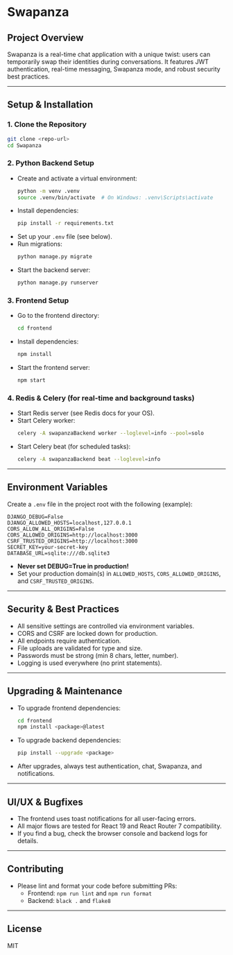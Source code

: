 # Swapanza

## Project Overview
Swapanza is a real-time chat application with a unique twist: users can temporarily swap their identities during conversations. It features JWT authentication, real-time messaging, Swapanza mode, and robust security best practices.

---

## Setup & Installation

### 1. Clone the Repository
```sh
git clone <repo-url>
cd Swapanza
```

### 2. Python Backend Setup
- Create and activate a virtual environment:
  ```sh
  python -m venv .venv
  source .venv/bin/activate  # On Windows: .venv\Scripts\activate
  ```
- Install dependencies:
  ```sh
  pip install -r requirements.txt
  ```
- Set up your `.env` file (see below).
- Run migrations:
  ```sh
  python manage.py migrate
  ```
- Start the backend server:
  ```sh
  python manage.py runserver
  ```

### 3. Frontend Setup
- Go to the frontend directory:
  ```sh
  cd frontend
  ```
- Install dependencies:
  ```sh
  npm install
  ```
- Start the frontend server:
  ```sh
  npm start
  ```

### 4. Redis & Celery (for real-time and background tasks)
- Start Redis server (see Redis docs for your OS).
- Start Celery worker:
  ```sh
  celery -A swapanzaBackend worker --loglevel=info --pool=solo
  ```
- Start Celery beat (for scheduled tasks):
  ```sh
  celery -A swapanzaBackend beat --loglevel=info
  ```

---

## Environment Variables
Create a `.env` file in the project root with the following (example):
```
DJANGO_DEBUG=False
DJANGO_ALLOWED_HOSTS=localhost,127.0.0.1
CORS_ALLOW_ALL_ORIGINS=False
CORS_ALLOWED_ORIGINS=http://localhost:3000
CSRF_TRUSTED_ORIGINS=http://localhost:3000
SECRET_KEY=your-secret-key
DATABASE_URL=sqlite:///db.sqlite3
```
- **Never set DEBUG=True in production!**
- Set your production domain(s) in `ALLOWED_HOSTS`, `CORS_ALLOWED_ORIGINS`, and `CSRF_TRUSTED_ORIGINS`.

---

## Security & Best Practices
- All sensitive settings are controlled via environment variables.
- CORS and CSRF are locked down for production.
- All endpoints require authentication.
- File uploads are validated for type and size.
- Passwords must be strong (min 8 chars, letter, number).
- Logging is used everywhere (no print statements).

---

## Upgrading & Maintenance
- To upgrade frontend dependencies:
  ```sh
  cd frontend
  npm install <package>@latest
  ```
- To upgrade backend dependencies:
  ```sh
  pip install --upgrade <package>
  ```
- After upgrades, always test authentication, chat, Swapanza, and notifications.

---

## UI/UX & Bugfixes
- The frontend uses toast notifications for all user-facing errors.
- All major flows are tested for React 19 and React Router 7 compatibility.
- If you find a bug, check the browser console and backend logs for details.

---

## Contributing
- Please lint and format your code before submitting PRs:
  - Frontend: `npm run lint` and `npm run format`
  - Backend: `black .` and `flake8`

---

## License
MIT
````

